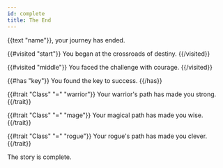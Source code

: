```yaml
---
id: complete
title: The End
---
```


{{text "name"}}, your journey has ended.

{{#visited "start"}}
You began at the crossroads of destiny.
{{/visited}}

{{#visited "middle"}}
You faced the challenge with courage.
{{/visited}}

{{#has "key"}}
You found the key to success.
{{/has}}

{{#trait "Class" "=" "warrior"}}
Your warrior's path has made you strong.
{{/trait}}

{{#trait "Class" "=" "mage"}}
Your magical path has made you wise.
{{/trait}}

{{#trait "Class" "=" "rogue"}}
Your rogue's path has made you clever.
{{/trait}}

The story is complete.
